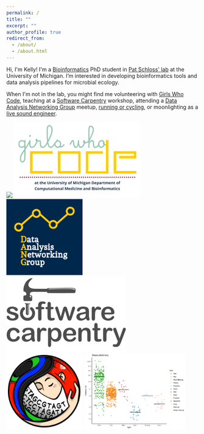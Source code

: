 ```yaml
---
permalink: /
title: ""
excerpt: ""
author_profile: true
redirect_from:
  - /about/
  - /about.html
---
```


Hi, I'm Kelly!
I'm a [Bioinformatics](https://medicine.umich.edu/dept/computational-medicine-bioinformatics) PhD student in
[Pat Schloss' lab](http://www.schlosslab.org/) at the University of Michigan.
I’m interested in developing bioinformatics tools and data analysis pipelines for microbial ecology.

When I'm not in the lab, you might find me volunteering with [Girls Who Code](http://umich.edu/~girlswc/),
teaching at a [Software Carpentry](https://umswc.github.io/) workshop,
attending a [Data Analysis Networking Group](https://um-dang.github.io) meetup,
[running or cycling](http://bit.ly/strava-kelly),
or moonlighting as a [live sound engineer](https://sovacool.dev/latex-cv/sound.pdf).


[<img src="https://raw.githubusercontent.com/kelly-sovacool/meta-repo/master/figures/language_all_bytes_n7.svg?sanitize=true" height=200>](https://github.com/kelly-sovacool/)    [<img src="../images/logo_GWC-DCMB.png" height=200>](http://umich.edu/~girlswc/)    [<img src="../images/logo_DANG.png" height=200>](https://um-dang.github.io)     [<img src="../images/logo_SWC.svg" height=200>](https://umswc.github.io/)    [<img src="../images/logo_mothur.png" height=200>](http://www.schlosslab.org/)    [<img src="https://raw.githubusercontent.com/kelly-sovacool/strava/master/figures/jitter_type_dist_log2.png" height=200>](http://bit.ly/strava-kelly)
